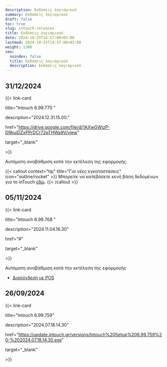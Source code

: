 ```yaml
---
description: Εκδόσεις λογισμικού
summary: Εκδόσεις λογισμικού
draft: false
toc: true
slug: intouch-releases
title: Εκδόσεις λογισμικού
date: 2024-10-25T14:57:00+03:00
lastmod: 2024-10-25T14:57:00+03:00
weight: 1300
seo:
  noindex: false
  title: Εκδόσεις λογισμικού
  description: Εκδόσεις λογισμικού
---
```


## 31/12/2024

{{< link-card

title="Intouch 6.99.770 "

description="2024.12.31.15.00."

href="https://drive.google.com/file/d/1AXwGWizP-D9kuiDZxPPrDCr72pTHWa9V/view"

target="\_blank"

\>}}

Αυτόματη αναβάθμιση κατά την εκτέλεση της εφαρμογής.


{{< callout context="tip" title="Για νέες εγκαταστάσεις" icon="outline/rocket" >}}
Μπορείτε να κατεβάσετε κενή βάση δεδομένων για το inTouch [εδώ](https://drive.google.com/file/d/118rosCFKAwupg7Gjl1RG9J3d3NIyI3Ws/view).
{{< /callout >}}





## 05/11/2024

{{< link-card

title="Intouch 6.99.768 "

description="2024.11.04.16.30"

href="#"

target="\_blank"

\>}}

Αυτόματη αναβάθμιση κατά την εκτέλεση της εφαρμογής

- [Διασύνδεση με POS](https://wiki.wizcom.gr/intouch/docs/settings/intouch-eft/pos-setup-guide/)

## 26/09/2024

{{< link-card

title="Intouch 6.99.759"

description="2024.07.18.14.30"

href="https://update.intouch.gr/versions/Intouch%20Setup%206.99.759%20-%202024.07.18.14.30.exe"

target="\_blank"

\>}}
